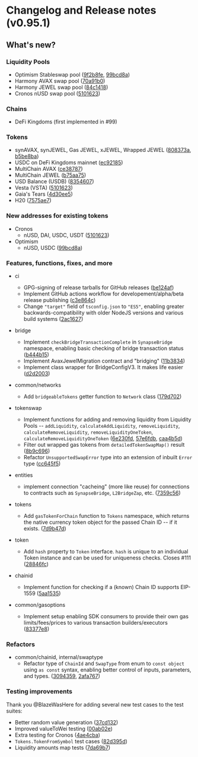 # Changelog and Release notes (v0.95.1)

## What's new?

### Liquidity Pools

- Optimism Stableswap pool ([9f2b8fe](https://github.com/synapsecns/sdk/commits/9f2b8fe0486838080e51cb5c83b99c144bd7ad5f), [99bcd8a](https://github.com/synapsecns/sdk/commits/99bcd8a14f4781d5aa01fe86904040a44e24b193))
- Harmony AVAX swap pool ([70a91b0](https://github.com/synapsecns/sdk/commits/70a91b0aa3ab672caa368a791bf2cf7bab5b3dd6))
- Harmony JEWEL swap pool ([84c1418](https://github.com/synapsecns/sdk/commits/84c1418f652b80562b993663b0d9a3464569f736))
- Cronos nUSD swap pool ([5101623](https://github.com/synapsecns/sdk/commits/5101623f52770651fa729a328ea7a84ccca64221))

### Chains

- DeFi Kingdoms (first implemented in #99)

### Tokens

- synAVAX, synJEWEL, Gas JEWEL, xJEWEL, Wrapped JEWEL ([808373a](https://github.com/synapsecns/sdk/commits/808373aaee2fbb916abfd29c698b3d9d5fdfa9de), [b5be8ba](https://github.com/synapsecns/sdk/commits/b5be8bae7b1bea6cbc9eb257b9003b16410ca461))
- USDC on DeFi Kingdoms mainnet ([ec92185](https://github.com/synapsecns/sdk/commits/ec92185afe6201bd45060c2f872494661228cb83))
- MultiChain AVAX ([ce38787](https://github.com/synapsecns/sdk/commits/ce3878760cec74c7d64655fc775945c89f8fde12))
- MultiChain JEWEL ([b75aa75](https://github.com/synapsecns/sdk/commits/b75aa75a84842a2626103ce00355b8fd046f98c3))
- USD Balance (USDB) ([8354607](https://github.com/synapsecns/sdk/commits/835460717f9934fceea8bfc6277d61d2d31946b1))
- Vesta (VSTA) ([5101623](https://github.com/synapsecns/sdk/commits/5101623f52770651fa729a328ea7a84ccca64221))
- Gaia's Tears ([4d30ee5](https://github.com/synapsecns/sdk/commits/4d30ee5b7f8c967d6b368176d4d859c55ef19a8c))
- H20 ([7575ae7](https://github.com/synapsecns/sdk/commits/7575ae7faf0375d706cd7adfa76e490a2b0c6455))

### New addresses for existing tokens

- Cronos
  - nUSD, DAI, USDC, USDT ([5101623](https://github.com/synapsecns/sdk/commits/5101623f52770651fa729a328ea7a84ccca64221))
- Optimism
  -  nUSD, USDC ([99bcd8a](https://github.com/synapsecns/sdk/commits/99bcd8a14f4781d5aa01fe86904040a44e24b193))

### Features, functions, fixes, and more

- ci
  - GPG-signing of release tarballs for GitHub releases ([be124af](https://github.com/synapsecns/sdk/commits/be124af66cbb4b59f47402171a92f08765310896))
  - Implement GitHub actions workflow for developement/alpha/beta release publishing ([c3e864c](https://github.com/synapsecns/sdk/commits/c3e864cfce2a04f1975f123b5be2475c8cabecc1))
  - Change `"target"` field of `tsconfig.json` to `"ES5"`, enabling greater backwards-compatibility with older NodeJS versions and various build systems ([2ac1627](https://github.com/synapsecns/sdk/commits/2ac162786504680bdd0d284397b01945bd0553be))
- bridge
  - Implement `checkBridgeTransactionComplete` in `SynapseBridge` namespace, enabling basic checking of bridge transaction status ([b444b15](https://github.com/synapsecns/sdk/commits/b444b1589f49f09ea4f7379f2f59d48839538b55))
  - Implement AvaxJewelMigration contract and "bridging" ([11b3834](https://github.com/synapsecns/sdk/commits/11b38347237a2098ec7360ec034b61ce58b1f644))
  - Implement class wrapper for BridgeConfigV3. It makes life easier ([d2d2003](https://github.com/synapsecns/sdk/commits/d2d200389c53d8928dbd852afd1705423231870e))
- common/networks
  - Add `bridgeableTokens` getter function to `Network` class ([179d702](https://github.com/synapsecns/sdk/commits/179d702df7633cebdfe31205ca8e8207b9673fc4))
- tokenswap
  - Implement functions for adding and removing liquidity from Liquidity Pools -- `addLiquidity`, `calculateAddLiquidity`, `removeLiquidity`, `calculateRemoveLiquidity`, `removeLiquidityOneToken`, `calculateRemoveLiquidityOneToken` ([6e230fd](https://github.com/synapsecns/sdk/commits/6e230fdce84ed039b5a1ee228c28f5125fd0473c), [57e6fdb](https://github.com/synapsecns/sdk/commits/57e6fdb68783f9c2cb186b5050268f6e7101637d), [caa4b5d](https://github.com/synapsecns/sdk/commits/caa4b5d6f05638cf711757155e0f68fadbb665a6))
  - Filter out wrapped gas tokens from `detailedTokenSwapMap()` result ([8b9c696](https://github.com/synapsecns/sdk/commits/8b9c696f6f7900d223485a0d33c856b7a9b6546f))
  - Refactor `UnsupportedSwapError` type into an extension of inbuilt `Error` type ([cc645f5](https://github.com/synapsecns/sdk/commits/cc645f56de62fa5cb56c8bfd8b38955d91887588))
- entities
  - implement connection "cacheing" (more like reuse) for connections to contracts such as `SynapseBridge`, `L2BridgeZap`, etc. ([7359c56](https://github.com/synapsecns/sdk/commits/7359c56e63822942ee1d4dfafc22d8373ddf9f10))
- tokens
  - Add `gasTokenForChain` function to `Tokens` namespace, which returns the native currency token object for the passed Chain ID -- if it exists. ([7d9b47d](https://github.com/synapsecns/sdk/commits/7d9b47d6f5f1c02ed4b2dd59529c77115228ff44))
- token
  - Add `hash` property to `Token` interface. `hash` is unique to an individual Token instance and can be used for uniqueness checks. Closes #111 ([28846fc](https://github.com/synapsecns/sdk/commits/28846fc6db39bb0cba1a0009d7f9cbac880261f5))

- chainid
  - Implement function for checking if a (known) Chain ID supports EIP-1559 ([5aa1535](https://github.com/synapsecns/sdk/commits/5aa1535e0221e28662306a7e6440a49a82ec152d))

- common/gasoptions
  - Implement setup enabling SDK consumers to provide their own gas limits/fees/prices to various transaction builders/executors ([83377e8](https://github.com/synapsecns/sdk/commits/83377e8d74d78a07ce473edc54296d90006c1915))

### Refactors

- common/chainid, internal/swaptype
  - Refactor type of `ChainId` and `SwapType` from enum to `const object` using `as const` syntax, enabling better control of inputs, parameters, and types. ([3094359](https://github.com/synapsecns/sdk/commits/30943592bf29f1d9d790cd80b3a7c5a14ce8f8d4), [2afa767](https://github.com/synapsecns/sdk/commits/2afa767fce5c76e072973b43d21906f9cdf382a2)) 

### Testing improvements

Thank you @BlazeWasHere for adding several new test cases to the test suites:
  - Better random value generation ([37cd132](https://github.com/synapsecns/sdk/commits/37cd1322fe4f5b6e7fb3ee78690086885e1c4dd9))
  - Improved valueToWei testing ([00ab02e](https://github.com/synapsecns/sdk/commits/00ab02e516f90363a214f721ba8c125f5eb5e00b))
  - Extra testing for Cronos ([4ae4cba](https://github.com/synapsecns/sdk/commits/4ae4cba6ee02176f338cf8b3657e8129019b7fa4))
  - `Tokens.TokenFromSymbol` test cases ([82d395d](https://github.com/synapsecns/sdk/commits/82d395df7f19286bbcc5c05e054a1338997ef1b8))
  - Liquidity amounts map tests ([7da69b7](https://github.com/synapsecns/sdk/commits/7da69b71fd6a1ca88a2f816e3d281d16b1fbdc02))
